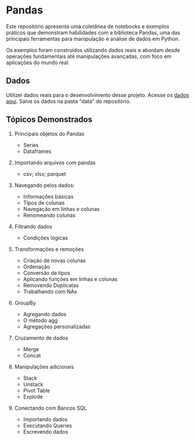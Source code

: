 # Pandas

Este repositório apresenta uma coletânea de notebooks e exemplos práticos que demonstram habilidades com a biblioteca Pandas, uma das principais ferramentas para manipulação e análise de dados em Python.

Os exemplos foram construídos utilizando dados reais e abordam desde operações fundamentais até manipulações avançadas, com foco em aplicações do mundo real.

## Dados

Utilizei dados reais para o desenvolvimento desse projeto. Acesse os [dados aqui](https://www.kaggle.com/datasets/teocalvo/teomewhy-loyalty-system).
Salve os dados na pasta "data" do repositório.

## Tópicos Demonstrados

1. Principais objetos do Pandas
    - Series
    - Dataframes

2. Importando arquivos com pandas
    - csv; xlsx; parquet

3. Navegando pelos dados:
    - Informações básicas
    - Tipos de colunas
    - Navegação em linhas e colunas
    - Renomeando colunas

4. Filtrando dados
    - Condições lógicas

5. Transformações e remoções
    - Criação de novas colunas
    - Ordenação
    - Conversão de tipos
    - Aplicando funções em linhas e colunas
    - Removendo Duplicatas
    - Trabalhando com NAs

6. GroupBy
    - Agregando dados
    - O método agg
    - Agregações personalizadas
  
7. Cruzamento de dados
    - Merge
    - Concat

8. Manipulações adicionais
    - Stack
    - Unstack
    - Pivot Table
    - Explode

9. Conectando com Bancos SQL
    - Importando dados
    - Executando Queries
    - Escrevendo dados
